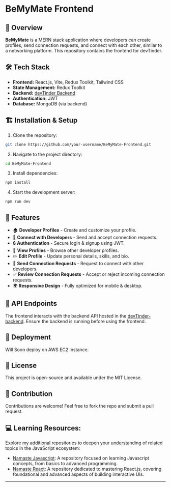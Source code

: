 
# BeMyMate Frontend

## 🚀 Overview

**BeMyMate** is a MERN stack application where developers can create profiles, send connection requests, and connect with each other, similar to a networking platform. This repository contains the frontend for devTinder.

## 🛠 Tech Stack

-  **Frontend:** React.js, Vite, Redux Toolkit, Tailwind CSS
-  **State Management:** Redux Toolkit
-  **Backend:** [devTinder Backend](https://github.com/DreamerAkhilesh/BeMyMate-Backend)
-  **Authentication:** JWT
-  **Database:** MongoDB (via backend)

## 🏗️ Installation & Setup

1. Clone the repository:
```sh
git clone https://github.com/your-username/BeMyMate-Frontend.git
```

2. Navigate to the project directory:
```sh
cd BeMyMate-Frontend
```

3. Install dependencies:
```sh
npm install
```

4. Start the development server:
```sh
npm run dev
```

## 📌 Features

- 🏠 **Developer Profiles** - Create and customize your profile.
- 🤝 **Connect with Developers** - Send and accept connection requests.
- 🔒 **Authentication** - Secure login & signup using JWT.
- 👀 **View Profiles** - Browse other developer profiles.
- ✏️ **Edit Profile** - Update personal details, skills, and bio.
- 📩 **Send Connection Requests** - Request to connect with other developers.
- ✅ **Review Connection Requests** - Accept or reject incoming connection requests.
- 🌍 **Responsive Design** - Fully optimized for mobile & desktop.

## 🔧 API Endpoints

The frontend interacts with the backend API hosted in the [devTinder-backend](https://github.com/DreamerAkhilesh/BeMyMate-Backend). Ensure the backend is running before using the frontend.

## 🚀 Deployment

Will Soon deploy on AWS EC2 instance.

## 📜 License

This project is open-source and available under the MIT License.

## 🤝 Contribution

Contributions are welcome! Feel free to fork the repo and submit a pull request.

## 💻 Learning Resources:

Explore my additional repositories to deepen your understanding of related topics in the JavaScript ecosystem:

- [Namaste Javascript](https://github.com/akshadjaiswal/Namaste-Javascript): A repository focused on learning Javascript concepts, from basics to advanced programming.
- [Namaste React](https://github.com/akshadjaiswal/Namaste-React): A repository dedicated to mastering React.js, covering foundational and advanced aspects of building interactive UIs.

---
